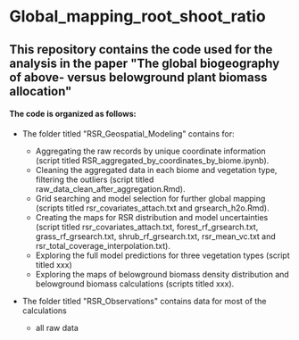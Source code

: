 # Global_mapping_root_shoot_ratio

## This repository contains the code used for the analysis in the paper "The global biogeography of above- versus belowground plant biomass allocation"

#### The code is organized as follows:

- The folder titled "RSR_Geospatial_Modeling" contains for:
  - Aggregating the raw records by unique coordinate information (script titled RSR_aggregated_by_coordinates_by_biome.ipynb).
  - Cleaning the aggregated data in each biome and vegetation type, filtering the outliers (script titled raw_data_clean_after_aggregation.Rmd).
  - Grid searching and model selection for further global mapping (scripts titled rsr_covariates_attach.txt and grsearch_h2o.Rmd).
  - Creating the maps for RSR distribution and model uncertainties (script titled rsr_covariates_attach.txt, forest_rf_grsearch.txt, grass_rf_grsearch.txt, shrub_rf_grsearch.txt, rsr_mean_vc.txt and rsr_total_coverage_interpolation.txt).
  - Exploring the full model predictions for three vegetation types (script titled xxx)
  - Exploring the maps of belowground biomass density distribution and belowground biomass calculations (scripts titled xxx).

- The folder titled "RSR_Observations" contains data for most of the calculations
  - all raw data
